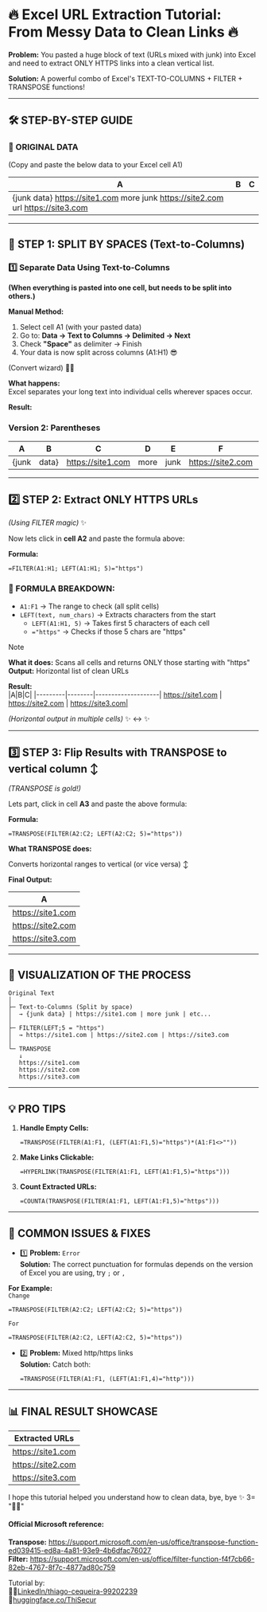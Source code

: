 # **🔥 Excel URL Extraction Tutorial: From Messy Data to Clean Links 🔥**

**Problem:** You pasted a huge block of text (URLs mixed with junk) into Excel and need to extract ONLY HTTPS links into a clean vertical list.

**Solution:** A powerful combo of Excel's TEXT-TO-COLUMNS + FILTER + TRANSPOSE functions!

---

## **🛠️ STEP-BY-STEP GUIDE**

### **📌 ORIGINAL DATA**

(Copy and paste the below data to your Excel cell A1)

| A                           |B|C|
|-----------------------------|--|--|
| {junk data} https://site1.com more junk https://site2.com url https://site3.com

---

## **🔧 STEP 1: SPLIT BY SPACES (Text-to-Columns)**

### **1️⃣ Separate Data Using Text-to-Columns**
**(When everything is pasted into one cell, but needs to be split into others.)**

**Manual Method:**
1. Select cell A1 (with your pasted data)
2. Go to: **Data → Text to Columns → Delimited → Next** 
3. Check **"Space"** as delimiter → Finish
4. Your data is now split across columns (A1:H1) 😎

(Convert wizard) 🧙‍♂️

**What happens:**  
Excel separates your long text into individual cells wherever spaces occur.   


**Result:**
### **Version 2: Parentheses** 
| A       | B      | C                  | D     | E     | F                  | G    | H                  |
|---------|--------|--------------------|-------|-------|--------------------|------|--------------------|
| {junk   | data}  | https://site1.com  | more  | junk  | https://site2.com  | url  | https://site3.com  |


---
## **2️⃣ STEP 2: Extract ONLY HTTPS URLs**
*(Using FILTER magic)* ✨

 Now lets click in __cell A2__ and paste the formula above:  

**Formula:**
```excel
=FILTER(A1:H1; LEFT(A1:H1; 5)="https")
```

### **🧠 FORMULA BREAKDOWN:**
- `A1:F1` → The range to check (all split cells)
- `LEFT(text, num_chars)` → Extracts characters from the start  
  - `LEFT(A1:H1, 5)` → Takes first 5 characters of each cell
  - `="https"` → Checks if those 5 chars are "https"  

>[!NOTE]  
>**What it does:** Scans all cells and returns ONLY those starting with "https"  
>**Output:** Horizontal list of clean URLs  

**Result:**  
|A|B|C|
|---------|--------|--------------------|
https://site1.com | https://site2.com | https://site3.com|

*(Horizontal output in multiple cells)* ✨ ↔️ ✨

---

## **3️⃣ STEP 3: Flip Results with TRANSPOSE to vertical column ↕️** 
*(TRANSPOSE is gold!)*

Lets part, click in cell __A3__  and paste the above formula:

**Formula:**  

```excel
=TRANSPOSE(FILTER(A2:C2; LEFT(A2:C2; 5)="https"))
```

**What TRANSPOSE does:**  

Converts horizontal ranges to vertical (or vice versa) ↕️

**Final Output:**  

| A             |
|---------------|
| https://site1.com |
| https://site2.com |
| https://site3.com |

---

## **🎯 VISUALIZATION OF THE PROCESS**
```
Original Text
│
├─ Text-to-Columns (Split by space)
│  → {junk data} | https://site1.com | more junk | etc...
│
├─ FILTER(LEFT;5 = "https")
│  → https://site1.com | https://site2.com | https://site3.com
│
└─ TRANSPOSE
   ↓
   https://site1.com
   https://site2.com
   https://site3.com
```

---

## **💡 PRO TIPS**
1. **Handle Empty Cells:**  
   ```excel
   =TRANSPOSE(FILTER(A1:F1, (LEFT(A1:F1,5)="https")*(A1:F1<>""))
   ```

2. **Make Links Clickable:**  
   ```excel
   =HYPERLINK(TRANSPOSE(FILTER(A1:F1, LEFT(A1:F1,5)="https")))
   ```

3. **Count Extracted URLs:**  
   ```excel
   =COUNTA(TRANSPOSE(FILTER(A1:F1, LEFT(A1:F1,5)="https")))
   ```

---

## **🚨 COMMON ISSUES & FIXES**
- 1️⃣ **Problem:** `Error`   
  **Solution:** The correct punctuation for formulas depends on the version of Excel you are using, try `;` or `,`    
     
 __For Example:__  
  `Change`   
  ```excel
  =TRANSPOSE(FILTER(A2:C2; LEFT(A2:C2; 5)="https"))
  ```  
  `For`  
  ```excel
  =TRANSPOSE(FILTER(A2:C2, LEFT(A2:C2, 5)="https"))
  ```  

- 2️⃣ **Problem:** Mixed http/https links  
  **Solution:** Catch both:  
  ```excel
  =TRANSPOSE(FILTER(A1:F1, (LEFT(A1:F1,4)="http")))
  ```

---

## **📊 FINAL RESULT SHOWCASE**
| Extracted URLs       |
|----------------------|
| https://site1.com    |
| https://site2.com    |
| https://site3.com    |

I hope this tutorial helped you understand how to clean data, bye, bye ✨ 3= "🧙‍♂️"  

#### Official Microsoft reference:
__Transpose:__ https://support.microsoft.com/en-us/office/transpose-function-ed039415-ed8a-4a81-93e9-4b6dfac76027  
__Filter:__ https://support.microsoft.com/en-us/office/filter-function-f4f7cb66-82eb-4767-8f7c-4877ad80c759

Tutorial by:  
🤵🏽[LinkedIn/thiago-cequeira-99202239](https://www.linkedin.com/in/thiago-cequeira-99202239/) \
🤗[huggingface.co/ThiSecur](https://huggingface.co/ThiSecur)

